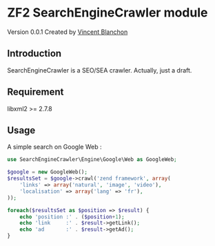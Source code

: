 ZF2 SearchEngineCrawler module
===================

Version 0.0.1 Created by [Vincent Blanchon](http://developpeur-zend-framework.fr/)

Introduction
------------

SearchEngineCrawler is a SEO/SEA crawler.
Actually, just a draft.

Requirement
------------
libxml2 >= 2.7.8

Usage
------------

A simple search on Google Web :

```php
use SearchEngineCrawler\Engine\Google\Web as GoogleWeb;

$google = new GoogleWeb();
$resultsSet = $google->crawl('zend framework', array(
    'links' => array('natural', 'image', 'video'),
    'localisation' => array('lang' => 'fr'),
));

foreach($resultsSet as $position => $result) {
    echo 'position :' . ($position+1);
    echo 'link     :' . $result->getLink();
    echo 'ad       :' . $result->getAd();
}
```